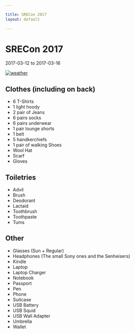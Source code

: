 ```yaml
---

title: SRECon 2017
layout: default

---
```


# SRECon 2017

2017-03-12 to 2017-03-16

[![weather](https://cl.ly/jVp7/d)](https://www.wunderground.com/us/ca/san-francisco/zmw:94102.1.99999)

## Clothes (including on back)

 * 6 T-Shirts
 * 1 light hoody
 * 2 pair of Jeans
 * 6 pairs socks
 * 6 pairs underwear
 * 1 pair lounge shorts
 * 1 belt
 * 5 handkerchiefs
 * 1 pair of walking Shoes
 * Wool Hat
 * Scarf
 * Gloves

## Toiletries

 * Advil
 * Brush
 * Deodorant
 * Lactaid
 * Toothbrush
 * Toothpaste
 * Tums

## Other

 * Glasses (Sun + Regular)
 * Headphones (The small Sony ones and the Senheisers)
 * Kindle
 * Laptop
 * Laptop Charger
 * Notebook
 * Passport
 * Pen
 * Phone
 * Suitcase
 * USB Battery
 * USB Squid
 * USB Wall Adapter
 * Umbrella
 * Wallet
